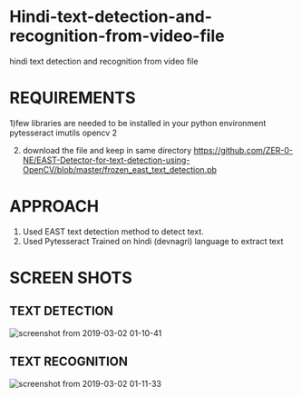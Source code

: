 # Hindi-text-detection-and-recognition-from-video-file
hindi text detection and recognition from video file

# REQUIREMENTS
1)few libraries are needed to be installed in your python environment
  pytesseract
  imutils
  opencv 2
  
2) download the file and keep in same directory https://github.com/ZER-0-NE/EAST-Detector-for-text-detection-using-OpenCV/blob/master/frozen_east_text_detection.pb


# APPROACH
1. Used EAST text detection method to detect text.
2. Used Pytesseract Trained on hindi (devnagri) language to extract text


# SCREEN SHOTS
## TEXT DETECTION
![screenshot from 2019-03-02 01-10-41](https://user-images.githubusercontent.com/21353494/53662277-87054880-3c88-11e9-90b4-21bf522c788f.png)
## TEXT RECOGNITION
![screenshot from 2019-03-02 01-11-33](https://user-images.githubusercontent.com/21353494/53662279-879ddf00-3c88-11e9-995a-566331df8c78.png)
